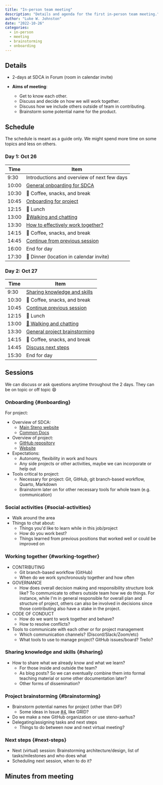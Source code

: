 ```yaml
---
title: "In-person team meeting"
description: "Details and agenda for the first in-person team meeting."
author: "Luke W. Johnston"
date: "2022-10-26"
categories:
  - in-person
  - meeting
  - brainstorming
  - onboarding
---
```


## Details

-   2-days at SDCA in Forum (room in calendar invite)

-   **Aims of meeting**:

    -   Get to know each other.
    -   Discuss and decide on how we will work together.
    -   Discuss how we include others outside of team in contributing.
    -   Brainstorm some potential name for the product.

## Schedule

The schedule is meant as a guide only. We might spend more time on some
topics and less on others.

### Day 1: Oct 26

| Time  | Item                                                   |
|-------|--------------------------------------------------------|
| 9:30  | Introductions and overview of next few days            |
| 10:00 | [General onboarding for SDCA](#onboarding)             |
| 10:30 | 🍵 Coffee, snacks, and break                           |
| 10:45 | [Onboarding for project](#onboarding)                  |
| 12:15 | 🍴 Lunch                                               |
| 13:00 | [🚶Walking and chatting](#social-activities)           |
| 13:30 | [How to effectively work together?](#working-together) |
| 14:15 | 🍵 Coffee, snacks, and break                           |
| 14:45 | [Continue from previous session](#working-together)    |
| 16:00 | End for day                                            |
| 17:30 | 🍴 Dinner (location in calendar invite)                |

### Day 2: Oct 27

| Time  | Item                                            |
|-------|-------------------------------------------------|
| 9:30  | [Sharing knowledge and skills](#sharing)        |
| 10:30 | 🍵 Coffee, snacks, and break                    |
| 10:45 | [Continue previous session](#sharing)           |
| 12:15 | 🍴 Lunch                                        |
| 13:00 | [🚶 Walking and chatting](#social-activities)   |
| 13:30 | [General project brainstorming](#brainstorming) |
| 14:15 | 🍵 Coffee, snacks, and break                    |
| 14:45 | [Discuss next steps](#next-steps)               |
| 15:30 | End for day                                     |

## Sessions

We can discuss or ask questions anytime throughout the 2 days. They can
be on topic or off topic :smile:

### Onboarding {#onboarding}

For project:

-   Overview of SDCA:
    -   [Main Steno website](https://www.stenoaarhus.dk/research)
    -   [Common Docs](https://steno-aarhus.github.io/research/)
-   Overview of project:
    -   [GitHub
        repository](https://github.com/steno-aarhus/dif-project/)
    -   [Website](https://steno-aarhus.github.io/dif-project/)
-   Expectations:
    -   Autonomy, flexibility in work and hours
    -   Any side projects or other activities, maybe we can incorporate
        or help out
-   Tools critical to project:
    -   Necessary for project: Git, GitHub, git branch-based workflow,
        Quarto, Markdown
    -   Brainstorm later on for other necessary tools for whole team
        (e.g. communication)

### Social activities {#social-activities}

-   Walk around the area
-   Things to chat about:
    -   Things you'd like to learn while in this job/project
    -   How do you work best?
    -   Things learned from previous positions that worked well or could
        be improved on

### Working together {#working-together}

-   CONTRIBUTING
    -   Git branch-based workflow (GitHub)
    -   When do we work synchronously together and how often
-   GOVERNANCE
    -   How does overall decision making and responsibility structure
        look like? To communicate to others outside team how we do
        things. For instance, while I'm in general responsible for
        overall plan and structure of project, others can also be
        involved in decisions since those contributing also have a stake
        in the project.
-   CODE OF CONDUCT
    -   How do we want to work together and behave?
    -   How to resolve conflicts?
-   Tools to communicate with each other or for project management
    -   Which communication channels? (Discord/Slack/Zoom/etc)
    -   What tools to use to manage project? GitHub issues/board?
        Trello?

### Sharing knowledge and skills {#sharing}

-   How to share what we already know and what we learn?
    -   For those inside and outside the team?
    -   As blog posts? So we can eventually combine them into formal
        teaching material or some other documentation later?
    -   Other forms of dissemination?

### Project brainstorming {#brainstorming}

-   Brainstorm potential names for project (other than DIF)
    -   Some ideas in Issue
        [#4](https://github.com/steno-aarhus/dif-project/issues/4#issuecomment-1114582527),
        like GRID?
-   Do we make a new GitHub organization or use steno-aarhus?
-   Delegating/assigning tasks and next steps
    -   Things to do between now and next virtual meeting?

### Next steps {#next-steps}

-   Next (virtual) session: Brainstorming architecture/design, list of
    tasks/milestones and who does what
-   Scheduling next session, when to do it?

## Minutes from meeting
